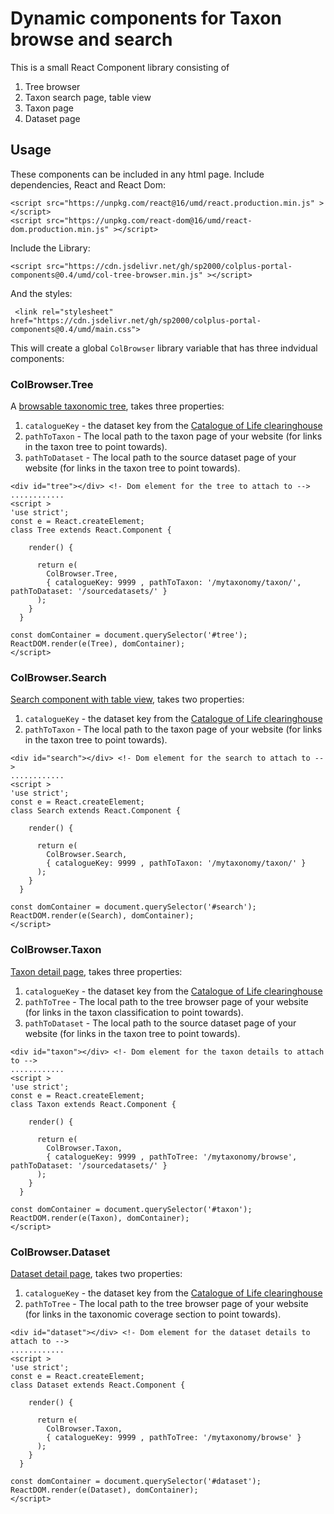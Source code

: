 # Dynamic components for Taxon browse and search

This is a small React Component library consisting of

1. Tree browser
2. Taxon search page, table view
3. Taxon page
4. Dataset page


## Usage
These components can be included in any html page.
Include dependencies, React and React Dom:

````
<script src="https://unpkg.com/react@16/umd/react.production.min.js" ></script>
<script src="https://unpkg.com/react-dom@16/umd/react-dom.production.min.js" ></script>
````

Include the Library:

````
<script src="https://cdn.jsdelivr.net/gh/sp2000/colplus-portal-components@0.4/umd/col-tree-browser.min.js" ></script>
````

And the styles:

````
 <link rel="stylesheet" href="https://cdn.jsdelivr.net/gh/sp2000/colplus-portal-components@0.4/umd/main.css">
 ````

This will create a global `ColBrowser` library variable that has three indvidual components:


### ColBrowser.Tree
A [browsable taxonomic tree](https://www.dev.catalogue.life/data/browse.html), takes three properties: 
1. `catalogueKey` - the dataset key from the [Catalogue of Life clearinghouse](https://data.catalogue.life/) 
2. `pathToTaxon` - The local path to the taxon page of your website (for links in the taxon tree to point towards).
3. `pathToDataset` - The local path to the source dataset page of your website (for links in the taxon tree to point towards). 

````
<div id="tree"></div> <!- Dom element for the tree to attach to -->
............
<script >
'use strict';
const e = React.createElement;
class Tree extends React.Component {

    render() {
       
      return e(
        ColBrowser.Tree,
        { catalogueKey: 9999 , pathToTaxon: '/mytaxonomy/taxon/', pathToDataset: '/sourcedatasets/' }
      );
    }
  }

const domContainer = document.querySelector('#tree');
ReactDOM.render(e(Tree), domContainer);
</script>
````
### ColBrowser.Search
[Search component with table view](https://www.dev.catalogue.life/data/search.html), takes two properties: 
1. `catalogueKey` - the dataset key from the [Catalogue of Life clearinghouse](https://data.catalogue.life/)  
2. `pathToTaxon` - The local path to the taxon page of your website (for links in the taxon tree to point towards).

````
<div id="search"></div> <!- Dom element for the search to attach to -->
............
<script >
'use strict';
const e = React.createElement;
class Search extends React.Component {

    render() {
       
      return e(
        ColBrowser.Search,
        { catalogueKey: 9999 , pathToTaxon: '/mytaxonomy/taxon/' }
      );
    }
  }

const domContainer = document.querySelector('#search');
ReactDOM.render(e(Search), domContainer);
</script>
````

### ColBrowser.Taxon
[Taxon detail page](https://www.dev.catalogue.life/data/taxon/1981d777-6127-4ca5-b960-078fe254caef), takes three properties: 
1. `catalogueKey` - the dataset key from the [Catalogue of Life clearinghouse](https://data.catalogue.life/)  
2. `pathToTree` - The local path to the tree browser page of your website (for links in the taxon classification to point towards).
3. `pathToDataset` - The local path to the source dataset page of your website (for links in the taxon tree to point towards). 

````
<div id="taxon"></div> <!- Dom element for the taxon details to attach to -->
............
<script >
'use strict';
const e = React.createElement;
class Taxon extends React.Component {

    render() {
       
      return e(
        ColBrowser.Taxon,
        { catalogueKey: 9999 , pathToTree: '/mytaxonomy/browse', pathToDataset: '/sourcedatasets/' }
      );
    }
  }

const domContainer = document.querySelector('#taxon');
ReactDOM.render(e(Taxon), domContainer);
</script>
````

### ColBrowser.Dataset
[Dataset detail page](https://www.dev.catalogue.life/data/dataset/2073), takes two properties: 
1. `catalogueKey` - the dataset key from the [Catalogue of Life clearinghouse](https://data.catalogue.life/)  
2. `pathToTree` - The local path to the tree browser page of your website (for links in the taxonomic coverage section to point towards).

````
<div id="dataset"></div> <!- Dom element for the dataset details to attach to -->
............
<script >
'use strict';
const e = React.createElement;
class Dataset extends React.Component {

    render() {
       
      return e(
        ColBrowser.Taxon,
        { catalogueKey: 9999 , pathToTree: '/mytaxonomy/browse' }
      );
    }
  }

const domContainer = document.querySelector('#dataset');
ReactDOM.render(e(Dataset), domContainer);
</script>
````

